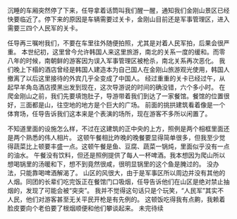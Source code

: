 沉睡的车厢突然停了下来，任导拿着话筒叫我们醒一醒，通知我们金刚山景区已经快要临近了。停下来的原因是车辆需要过关卡，金刚山目前还是军事管理区，进入需要三四个人民军的关卡。

任导再三嘱咐我们，不要在车里往外随便拍照，尤其是对着人民军拍，后果会很严重。
本世纪初，这里曾今允许韩国人来这里旅游，南北的关系一度的缓和。而零八年的时候，南朝鲜的游客因为误入军事管理区被枪杀，南北关系再次恶化。
我们晚上下榻的酒店曾经是韩国人建造本为自己国人在金刚山旅游观光使用，韩国人撤离了以后这里接待的外宾几乎全变成了中国人。
经过重重的关卡已经过午，从起早羊角岛酒店摸黑出发到现在，这次导游说的时间的确没错，六个多小时。
在爬金刚山之前，我们先要填饱肚子，导游带着我们到达了一家餐馆。餐馆的位置很好，三面都是山，往空地的地方是个巨大的广场。
前面的挑拱建筑看着像是一个体育场，任导告诉我们这本来是个表演的场所，现在游客不多所以闲置了。



不知道里面的设施怎么样，不过在这建筑的正中央的上方，照例是两个相框里面还是两个熟悉的伟人相片。
这顿午餐相比昨晚的晚餐要显得简单很多，但我至少觉得蔬菜比上顿要丰盛一点。这顿午餐是鱼、豆腐、蔬菜一锅炖，里面似乎没有一点的油水。
午餐没有饮料，但还是照例提供了每人一杯啤酒。我本想因为爬山所以想喝锅里的汤暖和下，想不到竟然很咸，很明显锅里的这个鱼是腌过的。
没办法，只能靠喝啤酒解渴了。
山区的风很大，由于是军事区所以周边并没有其他的人烟。同团的长辈们吃完饭正在餐馆门口吸烟，任导告诉他们在山区是绝对禁止抽烟的，发现了可能会被“突突”。
我并不觉得这句话只是个玩笑，“人民军”其实不人民，他们对游客甚至无关平民开枪是有先例的。
这顿饭吃得我有点齁，我赖着脸皮要向个老伯要了根烟顺便和他们攀谈起来。
未完待续
